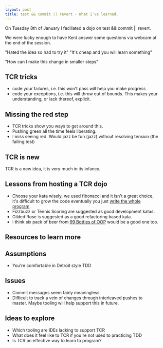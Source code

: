 ```yaml
---
layout: post
title: test && commit || revert - What I've learned.
---
```


On Tuesday 8th of January I faciliated a dojo on test && commit || revert. 

We were lucky enough to have Kent answer some questions via webcam at the end of the session.

"Hated the idea so had to try it"
"It's cheap and you will learn something"

"How can I make this change in smaller steps"

## TCR tricks
- code your failures, i.e. this won't pass will help you make progress
- code your exceptions, i.e. this will throw out of bounds. This makes your understanding, or lack thereof, explicit.

## Missing the red step

- TCR tricks show you ways to get around this.
- Pushing green all the time feels liberating.
- I miss seeing red. Would jazz be fun (jazz) without resolving tension (the failing test)

## TCR is new
TCR is a new idea, it is very much in its infancy. 

## Lessons from hosting a TCR dojo
- Choose your kata wisely, we used fibonacci and it isn't a great choice, it's difficult to grow the code eventually you just [write the whole program](https://external-preview.redd.it/DodWFQ9mQkVyWoKFa0ZIu12PYrPo3P2T0taaK-lgJCo.png?width=530&auto=webp&s=034d71021191d7e4229efddf6d0df1e60e5f6477).
- Fizzbuzz or Tennis Scoring are suggested as good development katas.
- Gilded Rose is suggested as a good refactoring based kata.
- I think six pack of beer from [99 Bottles of OOP](https://www.sandimetz.com/99bottles/) would be a good one too.

## Resources to learn more


## Assumptions
- You're comfortable in Detroit style TDD

## Issues
- Commit messages seem fairly meaningless
- Difficult to track a vein of changes through interleaved pushes to master.
  Maybe tooling will help support this in future.

## Ideas to explore

- Which tooling are IDEs lacking to support TCR
- What does it feel like to TCR if you're not used to practicing TDD
- Is TCR an effective way to learn to program?
